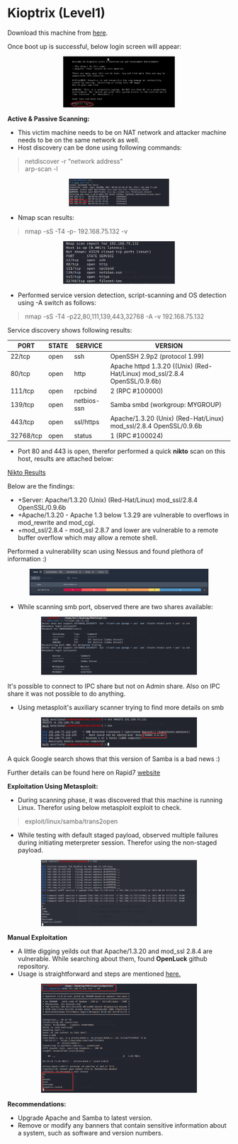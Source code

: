 # Kioptrix (Level1)

Download this machine from [here](https://drive.google.com/drive/folders/1CsGWRsmyJm84TAU6U0-72o4Jnb5E9xvs).

Once boot up is successful, below login screen will appear:

<p align="center"><img src="Kioptrix-login-page.png" alt="" width="50%" height="50%"></p> 

**Active & Passive Scanning:**
* This victim machine needs to be on NAT network and attacker machine needs to be on the same network as well.
* Host discovery can be done using following commands:
> netdiscover -r "network address"  
> arp-scan -l

<p align="center"><img src="arpscan.png" alt="" width="45%" height="45%"></p>

* Nmap scan results:

> nmap -sS -T4 -p- 192.168.75.132 -v 

<p align="center"><img src="nmap-scan.png" alt="" width="50%" height="50%"></p>

* Performed service version detection, script-scanning and OS detection using -A switch as follows:

> nmap -sS -T4 -p22,80,111,139,443,32768 -A -v 192.168.75.132

Service discovery shows following results:

| PORT      | STATE | SERVICE     | VERSION
| --- | --- | --- | --- | 
| 22/tcp    | open  | ssh         | OpenSSH 2.9p2 (protocol 1.99)
| 80/tcp    | open  | http        | Apache httpd 1.3.20 ((Unix)  (Red-Hat/Linux) mod_ssl/2.8.4 OpenSSL/0.9.6b)
| 111/tcp   | open  | rpcbind     | 2 (RPC #100000)
| 139/tcp   | open  | netbios-ssn | Samba smbd (workgroup: MYGROUP)
| 443/tcp   | open  | ssl/https   | Apache/1.3.20 (Unix)  (Red-Hat/Linux) mod_ssl/2.8.4 OpenSSL/0.9.6b
| 32768/tcp | open  | status      | 1 (RPC #100024)

* Port 80 and 443 is open, therefor performed a quick **nikto** scan on this host, results are attached below:

[Nikto Results](nikto.txt)

Below are the findings:
* +Server: Apache/1.3.20 (Unix)  (Red-Hat/Linux) mod_ssl/2.8.4 OpenSSL/0.9.6b
* +Apache/1.3.20 - Apache 1.3 below 1.3.29 are vulnerable to overflows in mod_rewrite and mod_cgi.
* +mod_ssl/2.8.4 - mod_ssl 2.8.7 and lower are vulnerable to a remote buffer overflow which may allow a remote shell.

Performed a vulnerability scan using Nessus and found plethora of information :)
<p align="center"><img src="nessus-scan.png" alt="" width="80%" height="100%"></p>

* While scanning smb port, observed there are two shares available:
<p align="center"><img src="smb-scan.png" alt="" width="70%" height="70%"></p>
It's possible to connect to IPC share but not on Admin share. Also on IPC share it was not possible to do anything.

* Using metasploit's auxiliary scanner trying to find more details on smb
<p align="center"><img src="smb-version.png" alt="" width="70%" height="70%"></p>

A quick Google search shows that this version of Samba is a bad news :)

Further details can be found here on Rapid7 [website](https://www.rapid7.com/db/modules/exploit/linux/samba/trans2open/)

**Exploitation Using Metasploit:**
  
* During scanning phase, it was discovered that this machine is running Linux. Therefor using below metasploit exploit to check.
>  exploit/linux/samba/trans2open  
* While testing with default staged payload, observed multiple failures during initiating meterpreter session. Therefor using the non-staged payload.
<p align="center"><img src="metasploit-results.png" alt="" width="70%" height="70%"></p>

**Manual Exploitation**

* A little digging yeilds out that Apache/1.3.20 and mod_ssl 2.8.4 are vulnerable. While searching about them, found **OpenLuck** github repository. 
* Usage is straightforward and steps are mentioned [here.](https://github.com/heltonWernik/OpenLuck)
<p align="center"><img src="OpenLuck.png" alt="" width="70%" height="70%"></p>

**Recommendations:**
* Upgrade Apache and Samba to latest version.
* Remove or modify any banners that contain sensitive information about a system, such as software and version numbers.
